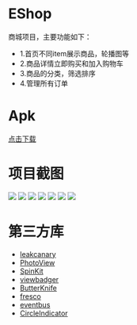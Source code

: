 # EShop
商城项目，主要功能如下：
* 1.首页不同item展示商品，轮播图等
* 2.商品详情立即购买和加入购物车
* 3.商品的分类，筛选排序
* 4.管理所有订单

# Apk
[点击下载](/screenshot/EShop.apk)

# 项目截图

![](/screenshot/01.jpeg) ![](/screenshot/02.jpeg)
![](/screenshot/03.jpeg) ![](/screenshot/04.jpeg)
![](/screenshot/05.jpeg) ![](/screenshot/06.jpeg)
![](/screenshot/07.jpeg)

# 第三方库
* [leakcanary](https://github.com/square/leakcanary)
* [PhotoView](https://github.com/chrisbanes/PhotoView)
* [SpinKit](https://github.com/ybq/Android-SpinKit)
* [viewbadger](https://github.com/jgilfelt/android-viewbadger)
* [ButterKnife](https://github.com/JakeWharton/butterknife)
* [fresco](https://github.com/facebook/fresco)
* [eventbus](https://github.com/greenrobot/EventBus)
* [CircleIndicator](https://github.com/ongakuer/CircleIndicator)
